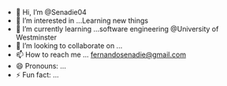- 👋 Hi, I’m @Senadie04
- 👀 I’m interested in ...Learning new things
- 🌱 I’m currently learning ...software engineering @University of Westminster
- 💞️ I’m looking to collaborate on ...
- 📫 How to reach me ... fernandosenadie@gmail.com
- 😄 Pronouns: ...
- ⚡ Fun fact: ...

<!---
Senadie04/Senadie04 is a ✨ special ✨ repository because its `README.md` (this file) appears on your GitHub profile.
You can click the Preview link to take a look at your changes.
--->
